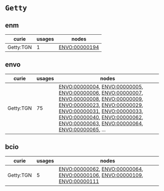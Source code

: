 # `Getty`

## enm

| curie     |   usages | nodes                                                 |
|-----------|----------|-------------------------------------------------------|
| Getty:TGN |        1 | [ENVO:00000194](https://bioregistry.io/ENVO:00000194) |

## envo

| curie     |   usages | nodes                                                                                                                                                                                                                                                                                                                                                                                                                                                                                                                                                                                                                                                                                                                                                                                                                                                        |
|-----------|----------|--------------------------------------------------------------------------------------------------------------------------------------------------------------------------------------------------------------------------------------------------------------------------------------------------------------------------------------------------------------------------------------------------------------------------------------------------------------------------------------------------------------------------------------------------------------------------------------------------------------------------------------------------------------------------------------------------------------------------------------------------------------------------------------------------------------------------------------------------------------|
| Getty:TGN |       75 | [ENVO:00000004](https://bioregistry.io/ENVO:00000004), [ENVO:00000005](https://bioregistry.io/ENVO:00000005), [ENVO:00000006](https://bioregistry.io/ENVO:00000006), [ENVO:00000007](https://bioregistry.io/ENVO:00000007), [ENVO:00000008](https://bioregistry.io/ENVO:00000008), [ENVO:00000009](https://bioregistry.io/ENVO:00000009), [ENVO:00000023](https://bioregistry.io/ENVO:00000023), [ENVO:00000029](https://bioregistry.io/ENVO:00000029), [ENVO:00000031](https://bioregistry.io/ENVO:00000031), [ENVO:00000033](https://bioregistry.io/ENVO:00000033), [ENVO:00000040](https://bioregistry.io/ENVO:00000040), [ENVO:00000062](https://bioregistry.io/ENVO:00000062), [ENVO:00000063](https://bioregistry.io/ENVO:00000063), [ENVO:00000064](https://bioregistry.io/ENVO:00000064), [ENVO:00000065](https://bioregistry.io/ENVO:00000065), ... |

## bcio

| curie     |   usages | nodes                                                                                                                                                                                                                                                                             |
|-----------|----------|-----------------------------------------------------------------------------------------------------------------------------------------------------------------------------------------------------------------------------------------------------------------------------------|
| Getty:TGN |        5 | [ENVO:00000062](https://bioregistry.io/ENVO:00000062), [ENVO:00000064](https://bioregistry.io/ENVO:00000064), [ENVO:00000106](https://bioregistry.io/ENVO:00000106), [ENVO:00000109](https://bioregistry.io/ENVO:00000109), [ENVO:00000111](https://bioregistry.io/ENVO:00000111) |

